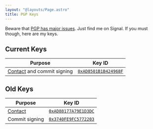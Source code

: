 ```yaml
---
layout: "@layouts/Page.astro"
title: PGP Keys
---
```


Beware that [PGP has major issues](https://www.latacora.com/blog/2019/07/16/the-pgp-problem/). Just find me on Signal. If you must though, here are my keys.

## Current Keys

| Purpose                                | Key ID                                                      |
| -------------------------------------- | ----------------------------------------------------------- |
| [Contact](/contact) and commit signing | [`0xAD8501B1B424968F`](/contact/pgp/0xAD8501B1B424968F.asc) |

## Old Keys

| Purpose             | Key ID                                                      |
| ------------------- | ----------------------------------------------------------- |
| [Contact](/contact) | [`0xAD88177A79E1D3DC`](/contact/pgp/0xAD88177A79E1D3DC.asc) |
| Commit signing      | [`0x3740FE9FC5772203`](/contact/pgp/0x3740FE9FC5772203.asc) |
